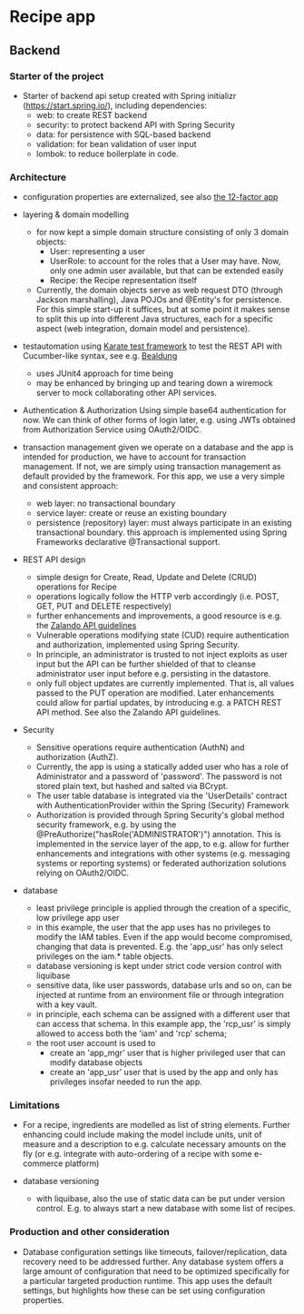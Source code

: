 # Recipe app

## Backend
### Starter of the project
- Starter of backend api setup created with Spring initializr (https://start.spring.io/), including dependencies:
  - web: to create REST backend
  - security: to protect backend API with Spring Security
  - data: for persistence with SQL-based backend
  - validation: for bean validation of user input
  - lombok: to reduce boilerplate in code.

### Architecture
- configuration properties are externalized, see also [the 12-factor app](https://12factor.net/)

- layering & domain modelling
  - for now kept a simple domain structure consisting of only 3 domain objects:
    - User: representing a user
    - UserRole: to account for the roles that a User may have. Now, only one admin user available, but that can be extended easily
    - Recipe: the Recipe representation itself
  - Currently, the domain objects serve as web request DTO (through Jackson marshalling), Java POJOs and @Entity's for persistence. For this simple start-up it suffices, but at some point it makes sense to split this up into different Java structures, each for a specific aspect (web integration, domain model and persistence).
  
  
- testautomation
  using [Karate test framework](https://github.com/intuit/karate) to test the REST API with Cucumber-like syntax, see e.g. [Bealdung](https://www.baeldung.com/karate-rest-api-testing)
  - uses JUnit4 approach for time being
  - may be enhanced by bringing up and tearing down a wiremock server to mock collaborating other API services.
  
- Authentication & Authorization
Using simple base64 authentication for now. We can think of other forms of login later, e.g. using JWTs obtained from Authorization Service using OAuth2/OIDC.
  
- transaction management
  given we operate on a database and the app is intended for production, we have to account for transaction management. If not, we are simply using transaction management as default provided by the framework. For this app, we use a very simple and consistent approach:
    - web layer: no transactional boundary
    - service layer: create or reuse an existing boundary
    - persistence (repository) layer: must always participate in an existing transactional boundary.
  this approach is implemented using Spring Frameworks declarative @Transactional support.

- REST API design 
  - simple design for Create, Read, Update and Delete (CRUD) operations for Recipe
  - operations logically follow the HTTP verb accordingly (i.e. POST, GET, PUT and DELETE respectively)  
  - further enhancements and improvements, a good resource is e.g. the [Zalando API guidelines](http://zalando.github.io/restful-api-guidelines/)
  - Vulnerable operations modifying state (CUD) require authentication and authorization, implemented using Spring Security.
  - In principle, an administrator is trusted to not inject exploits as user input but the API can be further shielded of that to cleanse administrator user input before e.g. persisting in the datastore.
  - only full object updates are currently implemented. That is, all values passed to the PUT operation are modified. Later enhancements could allow for partial updates, by introducing e.g. a PATCH REST API method. See also the Zalando API guidelines.

- Security
  - Sensitive operations require authentication (AuthN) and authorization (AuthZ). 
  - Currently, the app is using a statically added user who has a role of Administrator and a password of 'password'. The password is not stored plain text, but hashed and salted via BCrypt.
  - The user table database is integrated via the 'UserDetails' contract with AuthenticationProvider within the Spring (Security) Framework
  - Authorization is provided through Spring Security's global method security framework, e.g. by using the @PreAuthorize("hasRole('ADMINISTRATOR')") annotation. This is implemented in the service layer of the app, to e.g. allow for further enhancements and integrations with other systems (e.g. messaging systems or reporting systems) or federated authorization solutions relying on OAuth2/OIDC.
  
- database
  - least privilege principle is applied through the creation of a specific, low privilege app user
  - in this example, the user that the app uses has no privileges to modify the IAM tables. Even if the app would become compromised, changing that data is prevented. E.g. the 'app_usr' has only select privileges on the iam.* table objects. 
  - database versioning is kept under strict code version control with liquibase
  - sensitive data, like user passwords, database urls and so on, can be injected at runtime from an environment file or through integration with a key vault.
  - in principle, each schema can be assigned with a different user that can access that schema. In this example app, the 'rcp_usr' is simply allowed to access both the 'iam' and 'rcp' schema;
  - the root user account is used to
    - create an 'app_mgr' user that is higher privileged user that can modify database objects
    - create an 'app_usr' user that is used by the app and only has privileges insofar needed to run the app.

### Limitations
- For a recipe, ingredients are modelled as list of string elements. Further enhancing could include making the model include units, unit of measure and a description to e.g. calculate necessary amounts on the fly (or e.g. integrate with auto-ordering of a recipe with some e-commerce platform)

- database versioning
  - with liquibase, also the use of static data can be put under version control. E.g. to always start a new database with some list of recipes. 
  
### Production and other consideration 
- Database configuration settings like timeouts, failover/replication, data recovery need to be addressed further. Any database system offers a large amount of configuration that need to be optimized specifically for a particular targeted production runtime. This app uses the default settings, but highlights how these can be set using configuration properties.
